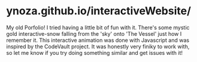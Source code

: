 # ynoza.github.io/interactiveWebsite/
My old Porfolio! I tried having a little bit of fun with it. There's some mystic gold interactive-snow falling from the 'sky' onto 'The Vessel' just how I remember it. This interactive animation was done with Javascript and was inspired by the CodeVault project. It was honestly very finiky to work with, so let me know if you try doing something similar and get issues with it!
